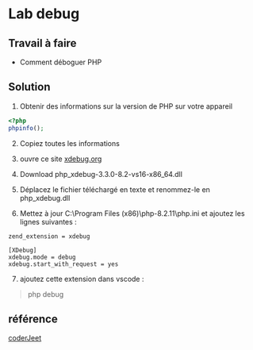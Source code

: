 # Lab debug
## Travail à faire 
- Comment déboguer PHP

## Solution
1. Obtenir des informations sur la version de PHP sur votre appareil

```php
<?php
phpinfo();
```
2. Copiez toutes les informations
3. ouvre ce site
[xdebug.org](https://xdebug.org/wizard)

4. Download php_xdebug-3.3.0-8.2-vs16-x86_64.dll
5. Déplacez le fichier téléchargé en texte et renommez-le en php_xdebug.dll
6. Mettez à jour C:\Program Files (x86)\php-8.2.11\php.ini et ajoutez les lignes suivantes :

```
zend_extension = xdebug

[XDebug]
xdebug.mode = debug
xdebug.start_with_request = yes
```
7. ajoutez cette extension dans vscode :
> php debug

## référence

[coderJeet](https://youtu.be/8ka_Efpl21Y?si=w3Kj_80FDRczymHt)

